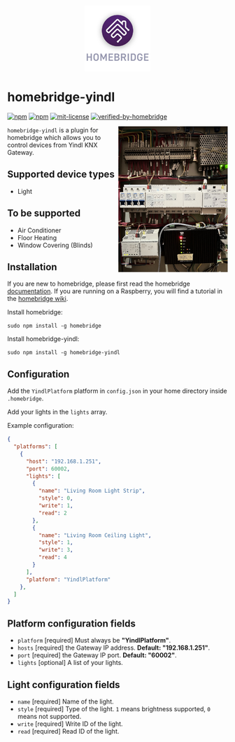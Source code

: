 <p align="center">

<img src="https://github.com/homebridge/branding/raw/master/logos/homebridge-wordmark-logo-vertical.png" width="150">

</p>

# homebridge-yindl

[![npm](https://badgen.net/npm/v/homebridge-yindl)](https://www.npmjs.com/package/homebridge-yindl)
[![npm](https://badgen.net/npm/dt/homebridge-yindl)](https://www.npmjs.com/package/homebridge-yindl)
[![mit-license](https://badgen.net/npm/license/homebridge-yindl)](https://github.com/0x5e/homebridge-yindl/blob/master/LICENSE)
[![verified-by-homebridge](https://badgen.net/badge/homebridge/verified/purple)](https://github.com/homebridge/homebridge/wiki/Verified-Plugins)

<img src="./IMG_8201.jpg" align="right" width="250">

`homebridge-yindl` is a plugin for homebridge which allows you to control devices from Yindl KNX Gateway.

## Supported device types

- Light

## To be supported

- Air Conditioner
- Floor Heating
- Window Covering (Blinds)

## Installation

If you are new to homebridge, please first read the homebridge [documentation](https://github.com/homebridge/homebridge#readme). If you are running on a Raspberry, you will find a tutorial in the [homebridge wiki](https://github.com/homebridge/homebridge/wiki/Install-Homebridge-on-Raspbian).

Install homebridge:
```shell
sudo npm install -g homebridge
```

Install homebridge-yindl:
```shell
sudo npm install -g homebridge-yindl
```

## Configuration

Add the `YindlPlatform` platform in `config.json` in your home directory inside `.homebridge`.

Add your lights in the `lights` array.

Example configuration:

```json
{
  "platforms": [
    {
      "host": "192.168.1.251",
      "port": 60002,
      "lights": [
        {
          "name": "Living Room Light Strip",
          "style": 0,
          "write": 1,
          "read": 2
        },
        {
          "name": "Living Room Ceiling Light",
          "style": 1,
          "write": 3,
          "read": 4
        }
      ],
      "platform": "YindlPlatform"
    },
  ]
}
```

## Platform configuration fields

- `platform` \[required\] Must always be **"YindlPlatform"**.
- `hosts` \[required\] the Gateway IP address. **Default: "192.168.1.251"**.
- `port` \[required\] the Gateway IP port. **Default: "60002"**.
- `lights` \[optional\] A list of your lights.

## Light configuration fields

- `name` \[required\] Name of the light.
- `style` \[required\] Type of the light. `1` means brightness supported, `0` means not supported.
- `write` \[required\] Write ID of the light.
- `read` \[required\] Read ID of the light.
